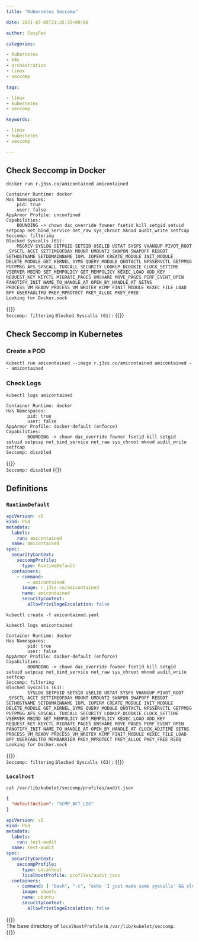 ```yaml
---
title: "Kubernetes Seccomp"

date: 2021-07-05T21:25:35+09:00

author: CozyFex

categories:

- kubernetes
- k8s
- orchestration
- linux
- seccomp

tags:

- linux
- kubernetes
- seccomp

keywords:

- linux
- kubernetes
- seccomp

---
```


## Check Seccomp in Docker

```shell
docker run r.j3ss.co/amicontained amicontained
```

```
Container Runtime: docker
Has Namespaces:
	pid: true
	user: false
AppArmor Profile: unconfined
Capabilities:
	BOUNDING -> chown dac_override fowner fsetid kill setgid setuid setpcap net_bind_service net_raw sys_chroot mknod audit_write setfcap
Seccomp: filtering
Blocked Syscalls (61):
	MSGRCV SYSLOG SETPGID SETSID USELIB USTAT SYSFS VHANGUP PIVOT_ROOT _SYSCTL ACCT SETTIMEOFDAY MOUNT UMOUNT2 SWAPON SWAPOFF REBOOT SETHOSTNAME SETDOMAINNAME IOPL IOPERM CREATE_MODULE INIT_MODULE DELETE_MODULE GET_KERNEL_SYMS QUERY_MODULE QUOTACTL NFSSERVCTL GETPMSG PUTPMSG AFS_SYSCALL TUXCALL SECURITY LOOKUP_DCOOKIE CLOCK_SETTIME VSERVER MBIND SET_MEMPOLICY GET_MEMPOLICY KEXEC_LOAD ADD_KEY REQUEST_KEY KEYCTL MIGRATE_PAGES UNSHARE MOVE_PAGES PERF_EVENT_OPEN FANOTIFY_INIT NAME_TO_HANDLE_AT OPEN_BY_HANDLE_AT SETNS PROCESS_VM_READV PROCESS_VM_WRITEV KCMP FINIT_MODULE KEXEC_FILE_LOAD BPF USERFAULTFD PKEY_MPROTECT PKEY_ALLOC PKEY_FREE
Looking for Docker.sock
```

{{<admonition note Seccomp true>}}  
`Seccomp: filtering`
`Blocked Syscalls (61):`
{{</admonition>}}

## Check Seccomp in Kubernetes

### Create a POD

```shell
kubectl run amicontained --image r.j3ss.co/amicontained amicontained -- amicontained
```

### Check Logs

```shell
kubectl logs amicontained
```

```
Container Runtime: docker
Has Namespaces:
        pid: true
        user: false
AppArmor Profile: docker-default (enforce)
Capabilities:
        BOUNDING -> chown dac_override fowner fsetid kill setgid setuid setpcap net_bind_service net_raw sys_chroot mknod audit_write setfcap
Seccomp: disabled
```

{{<admonition note Seccomp true>}}  
`Seccomp: disabled`
{{</admonition>}}

## Definitions

### `RuntimeDefault`

```yaml
apiVersion: v1
kind: Pod
metadata:
  labels:
    run: amicontained
  name: amicontained
spec:
  securityContext:
    seccompProfile:
      type: RuntimeDefault
  containers:
    - command:
        - amicontained
      image: r.j3ss.co/amicontained
      name: amicontained
      securityContext:
        allowPrivilegeEscalation: false
```

```shell
kubectl create -f amicontained.yaml
```

```shell
kubectl logs amicontained
```

```
Container Runtime: docker
Has Namespaces:
        pid: true
        user: false
AppArmor Profile: docker-default (enforce)
Capabilities:
        BOUNDING -> chown dac_override fowner fsetid kill setgid setuid setpcap net_bind_service net_raw sys_chroot mknod audit_write setfcap
Seccomp: filtering
Blocked Syscalls (63):
        SYSLOG SETPGID SETSID USELIB USTAT SYSFS VHANGUP PIVOT_ROOT _SYSCTL ACCT SETTIMEOFDAY MOUNT UMOUNT2 SWAPON SWAPOFF REBOOT SETHOSTNAME SETDOMAINNAME IOPL IOPERM CREATE_MODULE INIT_MODULE DELETE_MODULE GET_KERNEL_SYMS QUERY_MODULE QUOTACTL NFSSERVCTL GETPMSG PUTPMSG AFS_SYSCALL TUXCALL SECURITY LOOKUP_DCOOKIE CLOCK_SETTIME VSERVER MBIND SET_MEMPOLICY GET_MEMPOLICY KEXEC_LOAD ADD_KEY REQUEST_KEY KEYCTL MIGRATE_PAGES UNSHARE MOVE_PAGES PERF_EVENT_OPEN FANOTIFY_INIT NAME_TO_HANDLE_AT OPEN_BY_HANDLE_AT CLOCK_ADJTIME SETNS PROCESS_VM_READV PROCESS_VM_WRITEV KCMP FINIT_MODULE KEXEC_FILE_LOAD BPF USERFAULTFD MEMBARRIER PKEY_MPROTECT PKEY_ALLOC PKEY_FREE RSEQ
Looking for Docker.sock
```

{{<admonition note Seccomp true>}}  
`Seccomp: filtering`
`Blocked Syscalls (63):`
{{</admonition>}}

### `Localhost`

```shell
cat /var/lib/kubelet/seccomp/profiles/audit.json
```

```json
{
  "defaultAction": "SCMP_ACT_LOG"
}
```

```yaml
apiVersion: v1
kind: Pod
metadata:
  labels:
    run: test-audit
  name: test-audit
spec:
  securityContext:
    seccompProfile:
      type: Localhost
      localhostProfile: profiles/audit.json
  containers:
    - command: [ "bash", "-c", "echo 'I just made some syscalls' && sleep 100" ]
      image: ubuntu
      name: ubuntu
      securityContext:
        allowPrivilegeEscalation: false
```

{{<admonition note localhostProfile true>}}  
The base directory of `localhostProfile` is `/var/lib/kubelet/seccomp`.  
{{</admonition>}}